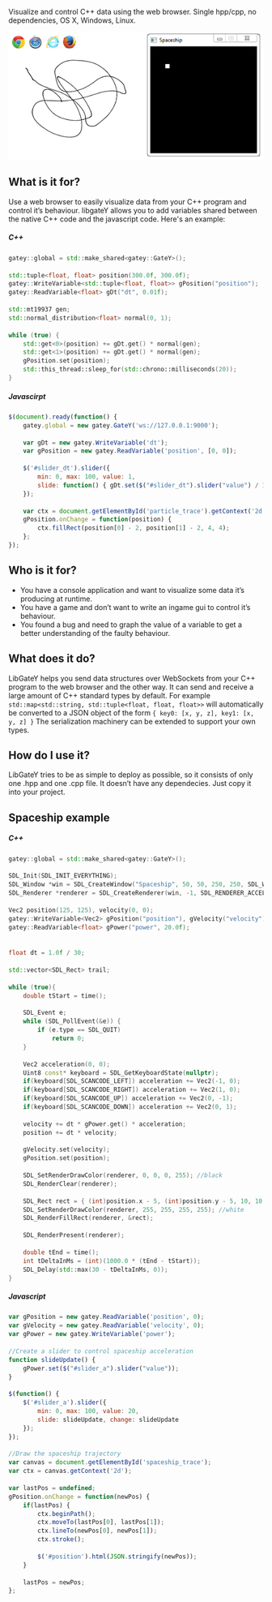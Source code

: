 Visualize and control C++ data using the web browser. Single hpp/cpp, no dependencies, OS X, Windows, Linux.

![Native and js screenshots](images/spaceship.png)

What is it for?
---------------

Use a web browser to easily visualize data from your C++ program and control it’s behaviour. libgateY allows you to add variables shared between the native C++ code and the javascript code. Here's an example:

##### C++
```c++
gatey::global = std::make_shared<gatey::GateY>();

std::tuple<float, float> position(300.0f, 300.0f);
gatey::WriteVariable<std::tuple<float, float>> gPosition("position");
gatey::ReadVariable<float> gDt("dt", 0.01f);

std::mt19937 gen;
std::normal_distribution<float> normal(0, 1);

while (true) {
    std::get<0>(position) += gDt.get() * normal(gen);
    std::get<1>(position) += gDt.get() * normal(gen);
    gPosition.set(position);
    std::this_thread::sleep_for(std::chrono::milliseconds(20));
}
```

##### Javascirpt
```javascript
$(document).ready(function() {
    gatey.global = new gatey.GateY('ws://127.0.0.1:9000');

    var gDt = new gatey.WriteVariable('dt');
    var gPosition = new gatey.ReadVariable('position', [0, 0]);

    $('#slider_dt').slider({
        min: 0, max: 100, value: 1,
        slide: function() { gDt.set($("#slider_dt").slider("value") / 10); }
    });

    var ctx = document.getElementById('particle_trace').getContext('2d');
    gPosition.onChange = function(position) {
        ctx.fillRect(position[0] - 2, position[1] - 2, 4, 4);
    };
});
```

Who is it for?
--------------

+ You have a console application and want to visualize some data it’s producing at runtime. 
+ You have a game and don’t want to write an ingame gui to control it’s behaviour. 
+ You found a bug and need to graph the value of a variable to get a better understanding of the faulty behaviour.

What does it do?
----------------

LibGateY helps you send data structures over WebSockets from your C++ program to the web browser and the other way. It can send and receive a large amount of C++ standard types by default. For example `std::map<std::string, std::tuple<float, float, float>>` will automatically be converted to a JSON object of the form `{ key0: [x, y, z], key1: [x, y, z] }` The serialization machinery can be extended to support your own types.

How do I use it?
----------------

LibGateY tries to be as simple to deploy as possible, so it consists of only one .hpp and one .cpp file. It doesn’t have any dependecies. Just copy it into your project.

Spaceship example
-----------------

##### C++
```c++
gatey::global = std::make_shared<gatey::GateY>();

SDL_Init(SDL_INIT_EVERYTHING);
SDL_Window *win = SDL_CreateWindow("Spaceship", 50, 50, 250, 250, SDL_WINDOW_SHOWN);
SDL_Renderer *renderer = SDL_CreateRenderer(win, -1, SDL_RENDERER_ACCELERATED);

Vec2 position(125, 125), velocity(0, 0);
gatey::WriteVariable<Vec2> gPosition("position"), gVelocity("velocity");
gatey::ReadVariable<float> gPower("power", 20.0f);


float dt = 1.0f / 30;

std::vector<SDL_Rect> trail;

while (true){
    double tStart = time();
    
    SDL_Event e;
    while (SDL_PollEvent(&e)) {
        if (e.type == SDL_QUIT)
            return 0;
    }
    
    Vec2 acceleration(0, 0);
    Uint8 const* keyboard = SDL_GetKeyboardState(nullptr);
    if(keyboard[SDL_SCANCODE_LEFT]) acceleration += Vec2(-1, 0);
    if(keyboard[SDL_SCANCODE_RIGHT]) acceleration += Vec2(1, 0);
    if(keyboard[SDL_SCANCODE_UP]) acceleration += Vec2(0, -1);
    if(keyboard[SDL_SCANCODE_DOWN]) acceleration += Vec2(0, 1);
    
    velocity += dt * gPower.get() * acceleration;
    position += dt * velocity;
    
    gVelocity.set(velocity);
    gPosition.set(position);
    
    SDL_SetRenderDrawColor(renderer, 0, 0, 0, 255); //black
    SDL_RenderClear(renderer);
    
    SDL_Rect rect = { (int)position.x - 5, (int)position.y - 5, 10, 10 };
    SDL_SetRenderDrawColor(renderer, 255, 255, 255, 255); //white
    SDL_RenderFillRect(renderer, &rect);
    
    SDL_RenderPresent(renderer);
    
    double tEnd = time();
    int tDeltaInMs = (int)(1000.0 * (tEnd - tStart));
    SDL_Delay(std::max(30 - tDeltaInMs, 0));
}
```

##### Javascript
```javascript
var gPosition = new gatey.ReadVariable('position', 0);
var gVelocity = new gatey.ReadVariable('velocity', 0);
var gPower = new gatey.WriteVariable('power');

//Create a slider to control spaceship acceleration
function slideUpdate() {
    gPower.set($("#slider_a").slider("value"));
}

$(function() {
    $('#slider_a').slider({
        min: 0, max: 100, value: 20,
        slide: slideUpdate, change: slideUpdate
    });
});

//Draw the spaceship trajectory
var canvas = document.getElementById('spaceship_trace');
var ctx = canvas.getContext('2d');

var lastPos = undefined;
gPosition.onChange = function(newPos) {
    if(lastPos) {
        ctx.beginPath();
        ctx.moveTo(lastPos[0], lastPos[1]);
        ctx.lineTo(newPos[0], newPos[1]);
        ctx.stroke();

        $('#position').html(JSON.stringify(newPos));
    }

    lastPos = newPos;
};
```
